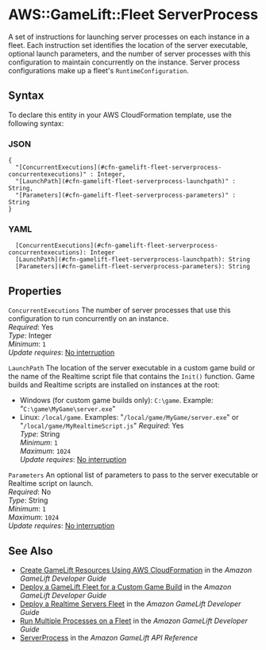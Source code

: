 # AWS::GameLift::Fleet ServerProcess<a name="aws-properties-gamelift-fleet-serverprocess"></a>

A set of instructions for launching server processes on each instance in a fleet\. Each instruction set identifies the location of the server executable, optional launch parameters, and the number of server processes with this configuration to maintain concurrently on the instance\. Server process configurations make up a fleet's `RuntimeConfiguration`\.

## Syntax<a name="aws-properties-gamelift-fleet-serverprocess-syntax"></a>

To declare this entity in your AWS CloudFormation template, use the following syntax:

### JSON<a name="aws-properties-gamelift-fleet-serverprocess-syntax.json"></a>

```
{
  "[ConcurrentExecutions](#cfn-gamelift-fleet-serverprocess-concurrentexecutions)" : Integer,
  "[LaunchPath](#cfn-gamelift-fleet-serverprocess-launchpath)" : String,
  "[Parameters](#cfn-gamelift-fleet-serverprocess-parameters)" : String
}
```

### YAML<a name="aws-properties-gamelift-fleet-serverprocess-syntax.yaml"></a>

```
  [ConcurrentExecutions](#cfn-gamelift-fleet-serverprocess-concurrentexecutions): Integer
  [LaunchPath](#cfn-gamelift-fleet-serverprocess-launchpath): String
  [Parameters](#cfn-gamelift-fleet-serverprocess-parameters): String
```

## Properties<a name="aws-properties-gamelift-fleet-serverprocess-properties"></a>

`ConcurrentExecutions`  <a name="cfn-gamelift-fleet-serverprocess-concurrentexecutions"></a>
The number of server processes that use this configuration to run concurrently on an instance\.  
*Required*: Yes  
*Type*: Integer  
*Minimum*: `1`  
*Update requires*: [No interruption](https://docs.aws.amazon.com/AWSCloudFormation/latest/UserGuide/using-cfn-updating-stacks-update-behaviors.html#update-no-interrupt)

`LaunchPath`  <a name="cfn-gamelift-fleet-serverprocess-launchpath"></a>
The location of the server executable in a custom game build or the name of the Realtime script file that contains the `Init()` function\. Game builds and Realtime scripts are installed on instances at the root:   
+ Windows \(for custom game builds only\): `C:\game`\. Example: "`C:\game\MyGame\server.exe`" 
+ Linux: `/local/game`\. Examples: "`/local/game/MyGame/server.exe`" or "`/local/game/MyRealtimeScript.js`"
*Required*: Yes  
*Type*: String  
*Minimum*: `1`  
*Maximum*: `1024`  
*Update requires*: [No interruption](https://docs.aws.amazon.com/AWSCloudFormation/latest/UserGuide/using-cfn-updating-stacks-update-behaviors.html#update-no-interrupt)

`Parameters`  <a name="cfn-gamelift-fleet-serverprocess-parameters"></a>
An optional list of parameters to pass to the server executable or Realtime script on launch\.  
*Required*: No  
*Type*: String  
*Minimum*: `1`  
*Maximum*: `1024`  
*Update requires*: [No interruption](https://docs.aws.amazon.com/AWSCloudFormation/latest/UserGuide/using-cfn-updating-stacks-update-behaviors.html#update-no-interrupt)

## See Also<a name="aws-properties-gamelift-fleet-serverprocess--seealso"></a>
+ [ Create GameLift Resources Using AWS CloudFormation](https://docs.aws.amazon.com/gamelift/latest/developerguide/resources-cloudformation.html) in the *Amazon GameLift Developer Guide*
+  [Deploy a GameLift Fleet for a Custom Game Build](https://docs.aws.amazon.com/gamelift/latest/developerguide/fleets-creating.html) in the *Amazon GameLift Developer Guide* 
+  [Deploy a Realtime Servers Fleet](https://docs.aws.amazon.com/gamelift/latest/developerguide/realtime-fleets-creating.html) in the *Amazon GameLift Developer Guide* 
+  [Run Multiple Processes on a Fleet](https://docs.aws.amazon.com/gamelift/latest/developerguide/fleets-multiprocess.html) in the *Amazon GameLift Developer Guide* 
+  [ServerProcess](https://docs.aws.amazon.com/gamelift/latest/apireference/API_ServerProcess.html) in the *Amazon GameLift API Reference* 
